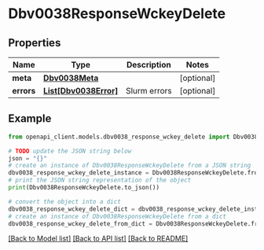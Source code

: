 # Dbv0038ResponseWckeyDelete


## Properties

Name | Type | Description | Notes
------------ | ------------- | ------------- | -------------
**meta** | [**Dbv0038Meta**](Dbv0038Meta.md) |  | [optional] 
**errors** | [**List[Dbv0038Error]**](Dbv0038Error.md) | Slurm errors | [optional] 

## Example

```python
from openapi_client.models.dbv0038_response_wckey_delete import Dbv0038ResponseWckeyDelete

# TODO update the JSON string below
json = "{}"
# create an instance of Dbv0038ResponseWckeyDelete from a JSON string
dbv0038_response_wckey_delete_instance = Dbv0038ResponseWckeyDelete.from_json(json)
# print the JSON string representation of the object
print(Dbv0038ResponseWckeyDelete.to_json())

# convert the object into a dict
dbv0038_response_wckey_delete_dict = dbv0038_response_wckey_delete_instance.to_dict()
# create an instance of Dbv0038ResponseWckeyDelete from a dict
dbv0038_response_wckey_delete_from_dict = Dbv0038ResponseWckeyDelete.from_dict(dbv0038_response_wckey_delete_dict)
```
[[Back to Model list]](../README.md#documentation-for-models) [[Back to API list]](../README.md#documentation-for-api-endpoints) [[Back to README]](../README.md)


